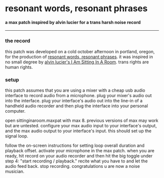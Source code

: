 # resonant words, resonant phrases
#### a max patch inspired by alvin lucier for a trans harsh noise record
------

### the record
this patch was developed on a cold october afternoon in portland, oregon, for the production of [resonant words, resonant phrases](https://xxylecomputer.bandcamp.com/album/resonant-words-resonant-phrases). it was inspired in no small degree by [alvin lucier's I Am Sitting In A Room](https://www.youtube.com/watch?v=fAxHlLK3Oyk). trans rights are human rights. 

### setup

this patch assumes that you are using a mixer with a cheap usb audio interface to record audio from a microphone. plug your mixer's audio out into the interface. plug your interface's audio out into the line-in of a handheld audio recorder and then plug the interface into your personal computer.

open sittinginaroom.maxpat with max 8. previous versions of max may work but are untested. configure your max audio input to your interface's output, and the max audio output to your interface's input. this should set up the signal loop.

follow the on-screen instructions for setting loop overall duration and playback offset. activate your microphone in the max patch. when you are ready, hit record on your audio recorder and then hit the big toggle under step 4: "start recording / playback." recite what you have to and let the audio feed back. stop recording. congratulations u are now a noise musician. 
